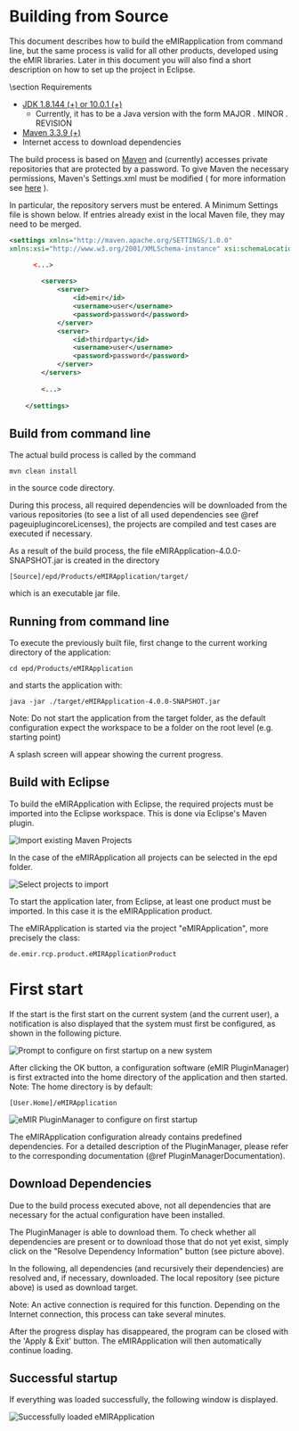 # Building from Source

This document describes how to build the eMIRapplication from command line, but the same process is valid for all other products, developed using the eMIR libraries.
Later in this document you will also find a short description on how to set up the project in Eclipse.

\section Requirements
- [JDK 1.8.144 (+) or 10.0.1 (+)](http://www.oracle.com/technetwork/java/javase/downloads/jdk10-downloads-4416644.html)
    + Currently, it has to be a Java version with the form MAJOR . MINOR . REVISION
- [Maven 3.3.9 (+)](https://maven.apache.org/download.cgi)
- Internet access to download dependencies


The build process is based on [Maven](https://maven.apache.org/) and (currently) accesses private repositories that are protected by a password.
To give Maven the necessary permissions, Maven's Settings.xml must be modified ( for more information see [here](https://maven.apache.org/settings.html) ).

In particular, the repository servers must be entered.
A Minimum Settings file is shown below. If entries already exist in the local Maven file, they may need to be merged.

```xml
<settings xmlns="http://maven.apache.org/SETTINGS/1.0.0"
xmlns:xsi="http://www.w3.org/2001/XMLSchema-instance" xsi:schemaLocation="http://maven.apache.org/SETTINGS/1.0.0 https://maven.apache.org/xsd/settings-1.0.0.xsd">

      <...>
      
		<servers>
			<server>
				<id>emir</id>
				<username>user</username>
				<password>password</password>
			</server>			
			<server>
				<id>thirdparty</id>
				<username>user</username>
				<password>password</password>
			</server>
		</servers>
		
		<...>
		
    </settings>
```

## Build from command line

The actual build process is called by the command

	mvn clean install 

in the source code directory.

During this process, all required dependencies will be downloaded from the various repositories (to see a list of all used dependencies see @ref pageuiplugincoreLicenses), the projects are compiled and test cases are executed if necessary.

As a result of the build process, the file eMIRApplication-4.0.0-SNAPSHOT.jar is created in the directory

	[Source]/epd/Products/eMIRApplication/target/

which is an executable jar file.


## Running from command line
To execute the previously built file, first change to the current working directory of the application:

	cd epd/Products/eMIRApplication

and starts the application with:

	java -jar ./target/eMIRApplication-4.0.0-SNAPSHOT.jar

Note: Do not start the application from the target folder, as the default configuration expect the workspace to be a folder on the root level (e.g. starting point)

A splash screen will appear showing the current progress.


## Build with Eclipse

To build the eMIRApplication with Eclipse, the required projects must be imported into the Eclipse workspace.
This is done via Eclipse's Maven plugin.

![Import existing Maven Projects](images/EclipseMavenImportExistingProject.png)


In the case of the eMIRApplication all projects can be selected in the epd folder.

![Select projects to import](images/EclipseMavenImportIkimuni.png)

To start the application later, from Eclipse, at least one product must be imported. In this case it is the eMIRApplication product.


The eMIRApplication is started via the project "eMIRApplication", more precisely the class:

	de.emir.rcp.product.eMIRApplicationProduct



# First start

If the start is the first start on the current system (and the current user), a notification is also displayed that the system must first be configured, as shown in the following picture.

![Prompt to configure on first startup on a new system](images/FirstStart.png)

After clicking the OK button, a configuration software (eMIR PluginManager) is first extracted into the home directory of the application and then started.
Note: The home directory is by default:

	[User.Home]/eMIRApplication 



![eMIR PluginManager to configure on first startup](images/ResolveDependencyInformation.png)

The eMIRApplication configuration already contains predefined dependencies.
For a detailed description of the PluginManager, please refer to the corresponding documentation (@ref PluginManagerDocumentation).

## Download Dependencies  
Due to the build process executed above, not all dependencies that are necessary for the actual configuration have been installed.

The PluginManager is able to download them. To check whether all dependencies are present or to download those that do not yet exist, simply click on the "Resolve Dependency Information" button (see picture above).

In the following, all dependencies (and recursively their dependencies) are resolved and, if necessary, downloaded.
The local repository (see picture above) is used as download target.

Note: An active connection is required for this function.
Depending on the Internet connection, this process can take several minutes.

After the progress display has disappeared, the program can be closed with the 'Apply & Exit' button.
The eMIRApplication will then automatically continue loading.

##  Successful startup
If everything was loaded successfully, the following window is displayed.

![Successfully loaded eMIRApplication](images/EmptyIkimuniApplication.png)

